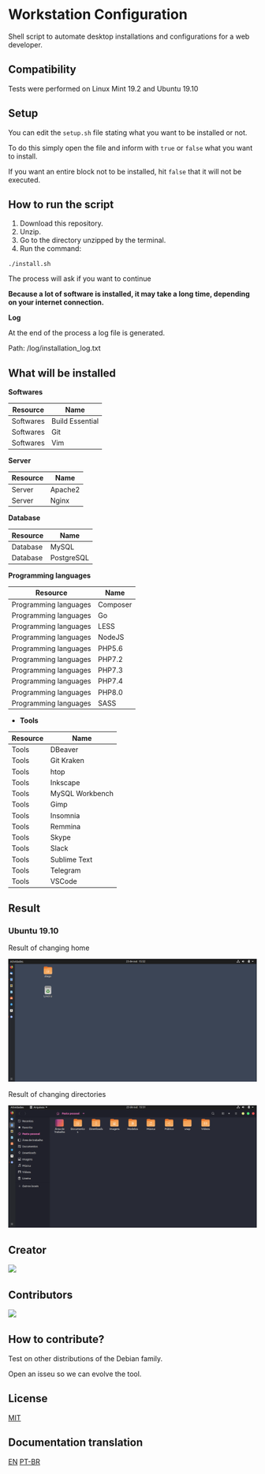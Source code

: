 # Workstation Configuration

Shell script to automate desktop installations and configurations for a web developer.

## Compatibility

Tests were performed on Linux Mint 19.2 and Ubuntu 19.10

## Setup

You can edit the `setup.sh` file stating what you want to be installed or not.

To do this simply open the file and inform with `true` or `false` what you want to install.

If you want an entire block not to be installed, hit `false` that it will not be executed.

## How to run the script

1. Download this repository.
2. Unzip.
3. Go to the directory unzipped by the terminal.
4. Run the command:

```
./install.sh
```

The process will ask if you want to continue

**Because a lot of software is installed, it may take a long time, depending on your internet connection.**

**Log**

At the end of the process a log file is generated.

Path: /log/installation_log.txt

## What will be installed

**Softwares**

| Resource | Name |
|---   |---|
| Softwares | Build Essential |
| Softwares | Git |
| Softwares | Vim |

**Server**

| Resource | Name |
|---   |---|
| Server | Apache2 |
| Server | Nginx |

**Database**
 
| Resource | Name |
|---   |---|
| Database | MySQL |
| Database | PostgreSQL |

**Programming languages**

| Resource | Name |
|---   |---|
| Programming languages | Composer |
| Programming languages | Go |
| Programming languages | LESS |
| Programming languages | NodeJS |
| Programming languages | PHP5.6 |
| Programming languages | PHP7.2 |
| Programming languages | PHP7.3 |
| Programming languages | PHP7.4 |
| Programming languages | PHP8.0 |
| Programming languages | SASS |

- **Tools**

| Resource | Name |
|---   |---|
| Tools | DBeaver |
| Tools | Git Kraken |
| Tools | htop |
| Tools | Inkscape |
| Tools | MySQL Workbench |
| Tools | Gimp |
| Tools | Insomnia |
| Tools | Remmina |
| Tools | Skype |
| Tools | Slack |
| Tools | Sublime Text |
| Tools | Telegram |
| Tools | VSCode |

## Result

### Ubuntu 19.10

Result of changing home

![A home image](/prints/ubuntu_19.10/home.png)

Result of changing directories

![A dir image](/prints/ubuntu_19.10/dir.png)

## Creator

<a href="https://www.diegobrocanelli.com.br/">
<img src="https://avatars2.githubusercontent.com/u/4108889?s=460&v=4" width="150px">
</a>

## Contributors


<a href="https://twitter.com/jeancabral">
<img src="https://avatars1.githubusercontent.com/u/2077886?s=460&v=4" width="150px">
</a>

## How to contribute?

Test on other distributions of the Debian family.

Open an isseu so we can evolve the tool.

## License

[MIT](LICENSE)

## Documentation translation

[EN](./README.md)
[PT-BR](/docs/pt_br.md)